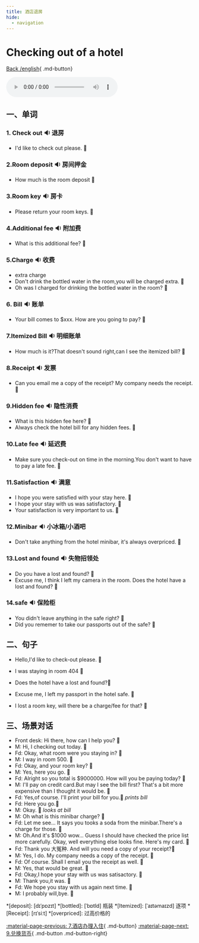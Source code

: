 ```yaml
---
title: 酒店退房
hide:
  - navigation
---
```


# Checking out of a hotel

[Back /english](/english/#二英语课堂){ .md-button}

<audio controls="controls">
  <source src="https://file.cdn.shafish.cn/english/8_Checking_out_of_a_hotel.mp3" type="audio/mpeg">
Your browser does not support the audio element.
</audio>

## 一、单词

### 1. <span id="english">Check out <span class="point">:sound:</span></span> 退房

- <span id="english">I'd like to check out please. <span class="point">:speech_balloon:</span></span>

### 2.<span id="english">Room deposit <span class="point">:sound:</span></span> 房间押金

- <span id="english">How much is the room deposit <span class="point">:speech_balloon:</span></span>

### 3.<span id="english">Room key <span class="point">:sound:</span></span> 房卡

- <span id="english">Please return your room keys. <span class="point">:speech_balloon:</span></span>

### 4.<span id="english">Additional fee <span class="point">:sound:</span></span> 附加费

-  <span id="english">What is this additional fee? <span class="point">:speech_balloon:</span></span>

### 5.<span id="english">Charge <span class="point">:sound:</span></span> 收费

- extra charge
- <span id="english">Don't drink the bottled water in the room,you will be charged extra. <span class="point">:speech_balloon:</span></span>
- <span id="english">Oh was I charged for drinking the bottled water in the room? <span class="point">:speech_balloon:</span></span>

### 6. <span id="english">Bill <span class="point">:sound:</span></span> 账单

- <span id="english">Your bill comes to $xxx. How are you going to pay? <span class="point">:speech_balloon:</span></span>

### 7.<span id="english">Itemized Bill <span class="point">:sound:</span></span> 明细账单

- <span id="english">How much is it?That doesn't sound right,can I see the itemized bill? <span class="point">:speech_balloon:</span></span>

### 8.<span id="english">Receipt <span class="point">:sound:</span></span> 发票

- <span id="english">Can you email me a copy of the receipt? My company needs the receipt. <span class="point">:speech_balloon:</span></span>

### 9.<span id="english">Hidden fee  <span class="point">:sound:</span></span> 隐性消费

- <span id="english">What is this hidden fee here? <span class="point">:speech_balloon:</span></span>
- <span id="english">Always check the hotel bill for any hidden fees. <span class="point">:speech_balloon:</span></span>

### 10.<span id="english">Late fee <span class="point">:sound:</span></span> 延迟费

- <span id="english">Make sure you check-out on time in the morning.You don't want to have to pay a late fee. <span class="point">:speech_balloon:</span></span>

### 11.<span id="english">Satisfaction <span class="point">:sound:</span></span> 满意

- <span id="english">I hope you were satisfied with your stay here. <span class="point">:speech_balloon:</span></span>
- <span id="english">I hope your stay with us was satisfactory. <span class="point">:speech_balloon:</span></span>
- <span id="english">Your satisfaction is very important to us. <span class="point">:speech_balloon:</span></span>

### 12.<span id="english">Minibar  <span class="point">:sound:</span></span> 小冰箱/小酒吧

- <span id="english">Don't take anything from the hotel minibar, it's always overpriced. <span class="point">:speech_balloon:</span></span>

### 13.<span id="english">Lost and found  <span class="point">:sound:</span></span> 失物招领处

- <span id="english">Do you have a lost and found? <span class="point">:speech_balloon:</span></span>
- <span id="english">Excuse me, I think I left my camera in the room. Does the hotel have a lost and found? <span class="point">:speech_balloon:</span></span>

### 14.<span id="english">safe  <span class="point">:sound:</span></span> 保险柜

- <span id="english">You didn't leave anything in the safe right? <span class="point">:speech_balloon:</span></span>
- <span id="english">Did you rememer to take our passports out of the safe? <span class="point">:speech_balloon:</span></span>

## 二、句子

- <span id="english">Hello,I'd like to check-out please. <span class="point">:speech_balloon:</span></span> 

- <span id="english">I was staying in room 404 <span class="point">:speech_balloon:</span></span> 

- <span id="english">Does the hotel have a lost and found?<span class="point">:speech_balloon:</span></span> 

- <span id="english">Excuse me, I left my passport in the hotel safe. <span class="point">:speech_balloon:</span></span> 

- <span id="english">I lost a room key, will there be a charge/fee for that? <span class="point">:speech_balloon:</span></span>

## 三、场景对话

- Front desk: <span id="english">Hi there, how can I help you? <span class="point">:speech_balloon:</span></span> 
- M: <span id="english">Hi, I checking out today. <span class="point">:speech_balloon:</span></span> 
- Fd: <span id="english">Okay, what room were you staying in? <span class="point">:speech_balloon:</span></span> 
- M: <span id="english">I way in room 500. <span class="point">:speech_balloon:</span></span> 
- Fd: <span id="english">Okay, and your room key? <span class="point">:speech_balloon:</span></span> 
- M: <span id="english">Yes, here you go. <span class="point">:speech_balloon:</span></span> 
- Fd: <span id="english">Alright so you total is $9000000. How will you be paying today? <span class="point">:speech_balloon:</span></span> 
- M: <span id="english">I'll pay on credit card.But may I see the bill first? That's a bit more expensive than I thought it would be. <span class="point">:speech_balloon:</span></span> 
- Fd: <span id="english">Yes,of course. I'll print your bill for you.<span class="point">:speech_balloon:</span></span>
*prints bill*
- Fd: <span id="english">Here you go.<span class="point">:speech_balloon:</span></span>
- M: <span id="english">Okay. <span class="point">:speech_balloon:</span></span> 
*looks at bill*
- M: <span id="english">Oh what is this minibar charge? <span class="point">:speech_balloon:</span></span> 
- Fd: <span id="english">Let me see... It says you tooks a soda from the minibar.There's a charge for those. <span class="point">:speech_balloon:</span></span> 
- M: <span id="english">Oh.And it's $1000 wow... Guess I should have checked the price list more carefully. Okay, well everything else looks fine. Here's my card. <span class="point">:speech_balloon:</span></span> 
- Fd: <span id="english">Thank you 大冤种. And will you need a copy of your receipt?<span class="point">:speech_balloon:</span></span> 
- M: <span id="english">Yes, I do. My company needs a copy of the receipt. <span class="point">:speech_balloon:</span></span> 
- Fd: <span id="english">Of course. Shall I email you the receipt as well. <span class="point">:speech_balloon:</span></span> 
- M: <span id="english">Yes, that would be great. <span class="point">:speech_balloon:</span></span> 
- Fd: <span id="english">Okay,I hope your stay with us was satisactory. <span class="point">:speech_balloon:</span></span> 
- M: <span id="english">Thank you,it was. <span class="point">:speech_balloon:</span></span> 
- Fd: <span id="english">We hope you stay with us again next time. <span class="point">:speech_balloon:</span></span> 
- M: <span id="english">I probably will,bye. <span class="point">:speech_balloon:</span></span> 

*[deposit]: [dɪˈpɒzɪt]
*[bottled]: [ˈbɒtld] 瓶装
*[Itemized]: [ˈaɪtəmaɪzd] 逐项
*[Receipt]: [rɪˈsiːt]
*[overpriced]: 过高价格的

[:material-page-previous: 7.酒店办理入住](Checking_into_a_hotel.md){ .md-button}  [:material-page-next: 9.兑换货币](Exchanging_Money.md){ .md-button .md-button-right}